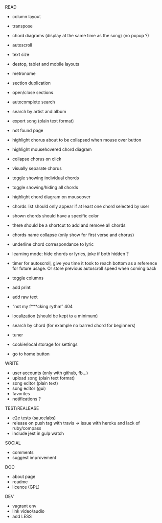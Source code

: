 READ
- column layout
- transpose
- chord diagrams (display at the same time as the song) (no popup ?)
- autoscroll
- text size
- destop, tablet and mobile layouts
- metronome
- section duplication
- open/close sections

- autocomplete search
- search by artist and album
- export song (plain text format)
- not found page
- highlight chorus about to be collapsed when mouse over button
- highlight mousehovered chord diagram
- collapse chorus on click
- visually separate chorus
- toggle showing individual chords
- toggle showing/hiding all chords
- highlight chord diagram on mouseover
- chords list should only appear if at least one chord
selected by user
- shown chords should have a specific color
- there should be a shortcut to add and remove all chords
- chords name collapse (only show for first verse and chorus)
- underline chord correspondance to lyric
- learning mode: hide chords or lyrics, joke if both hidden ?
- timer for autoscroll, give you time it took to reach bottom as a reference
for future usage. Or store previous autoscroll speed when coming back
- toggle columns
- add print
- add raw text

- “not my f***cking rythm” 404
- localization (should be kept to a minimum)
- search by chord (for example no barred chord for beginners)
- tuner
- cookie/local storage for settings
- go to home button

WRITE
- user accounts (only with github, fb...)
- upload song (plain text format)
- song editor (plain text)
- song editor (gui)
- favorites
- notifications ?

TEST/REALEASE
- e2e tests (saucelabs)
- release on push tag with travis -> issue with heroku and lack of ruby/compass
- include jest in gulp watch

SOCIAL
- comments
- suggest improvement

DOC
- about page
- readme
- licence (GPL)

DEV
- vagrant env
- link video/audio
- add LESS
